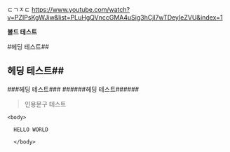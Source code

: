 
ㄷㄱㅈㄷ
<https://www.youtube.com/watch?v=PZIPsKgWJiw&list=PLuHgQVnccGMA4uSig3hCjl7wTDeyIeZVU&index=1>


**볼드 테스트**

#헤딩 테스트##
## 헤딩 테스트##

###헤딩 테스트###
######헤딩 테스트######

> 인용문구 테스트

```
<body>
  
  HELLO WORLD
  
  </body>
```
